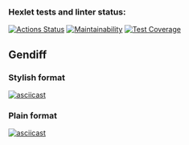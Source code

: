 ### Hexlet tests and linter status:
[![Actions Status](https://github.com/Titonatos/frontend-project-46/actions/workflows/hexlet-check.yml/badge.svg)](https://github.com/Titonatos/frontend-project-46/actions)
[![Maintainability](https://api.codeclimate.com/v1/badges/d4af36644cf8c47e487a/maintainability)](https://codeclimate.com/github/Titonatos/frontend-project-46/maintainability)
[![Test Coverage](https://api.codeclimate.com/v1/badges/d4af36644cf8c47e487a/test_coverage)](https://codeclimate.com/github/Titonatos/frontend-project-46/test_coverage)

## Gendiff
### Stylish format
[![asciicast](https://asciinema.org/a/LRNt1IBguJbC7t0DVuSpzTnFS.svg)](https://asciinema.org/a/LRNt1IBguJbC7t0DVuSpzTnFS)

### Plain format
[![asciicast](https://asciinema.org/a/w5pCkkuLtksZWQlVWk5FxCdBM.svg)](https://asciinema.org/a/w5pCkkuLtksZWQlVWk5FxCdBM)
